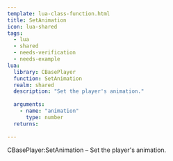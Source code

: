 ```yaml
---
template: lua-class-function.html
title: SetAnimation
icon: lua-shared
tags:
  - lua
  - shared
  - needs-verification
  - needs-example
lua:
  library: CBasePlayer
  function: SetAnimation
  realm: shared
  description: "Set the player's animation."
  
  arguments:
    - name: "animation"
      type: number
  returns:
    
---
```


<div class="lua__search__keywords">
CBasePlayer:SetAnimation &#x2013; Set the player's animation.
</div>
